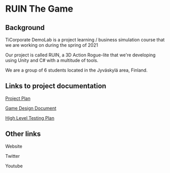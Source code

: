 # RUIN The Game

## Background

TiCorporate DemoLab is a project learning / business simulation course that we are working on during the spring of 2021 

Our project is called RUIN, a 3D Action Rogue-lite that we're developing using Unity and C# with a multitude of tools. 

We are a group of 6 students located in the Jyväskylä area, Finland.

## Links to project documentation

[Project Plan](./ProjectDocumentation/ProjectPlan.md "Project plan documentation")

[Game Design Document](./ProjectDocumentation/GDD.md "Game Design Document")

[High Level Testing Plan](./ProjectDocumentation/HLTP.md "High Level Testing Plan")

## Other links

Website

Twitter

Youtube

